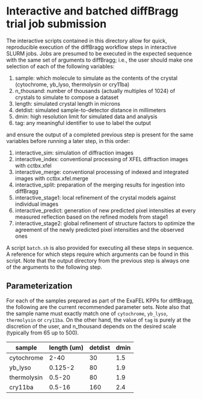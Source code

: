 # Interactive and batched diffBragg trial job submission

The interactive scripts contained in this directory allow for quick, reproducible execution of the diffBragg workflow steps in interactive SLURM jobs. Jobs are presumed to be executed in the expected sequence with the same set of arguments to diffBragg; i.e., the user should make one selection of each of the following variables:

1. sample: which molecule to simulate as the contents of the crystal (cytochrome, yb_lyso, thermolysin or cry11ba)
2. n_thousand: number of thousands (actually multiples of 1024) of crystals to simulate to compose a dataset
3. length: simulated crystal length in microns
4. detdist: simulated sample-to-detector distance in millimeters
5. dmin: high resolution limit for simulated data and analysis
6. tag: any meaningful identifier to use to label the output

and ensure the output of a completed previous step is present for the same variables before running a later step, in this order:

1. interactive_sim: simulation of diffraction images
2. interactive_index: conventional processing of XFEL diffraction images with cctbx.xfel
3. interactive_merge: conventional processing of indexed and integrated images with cctbx.xfel.merge
4. interactive_split: preparation of the merging results for ingestion into diffBragg
5. interactive_stage1: local refinement of the crystal models against individual images
6. interactive_predict: generation of new predicted pixel intensities at every measured reflection based on the refined models from stage1
7. interactive_stage2: global refinement of structure factors to optimize the agreement of the newly predicted pixel intensities and the observed ones

A script `batch.sh` is also provided for executing all these steps in sequence. A reference for which steps require which arguments can be found in this script. Note that the output directory from the previous step is always one of the arguments to the following step.

## Parameterization

For each of the samples prepared as part of the ExaFEL KPPs for diffBragg, the following are the current recommended parameter sets. Note also that the sample name must exactly match one of `cytochrome`, `yb_lyso`, `thermolysin` or `cry11ba`. On the other hand, the value of `tag` is purely at the discretion of the user, and n_thousand depends on the desired scale (typically from 65 up to 500).

| sample      | length (um) | detdist | dmin |
|-------------|-------------|---------|------|
| cytochrome  | 2-40        | 30      | 1.5  |
| yb_lyso     | 0.125-2     | 80      | 1.9  |
| thermolysin | 0.5-20      | 80      | 1.9  |
| cry11ba     | 0.5-16      | 160     | 2.4  |


